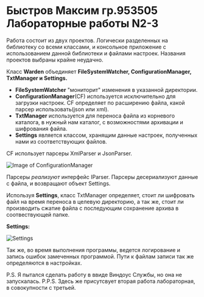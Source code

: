# Быстров Максим гр.953505 Лабораторные работы N2-3
Работа состоит из двух проектов. Логически разделенных на библиотеку со всеми классами, и консольное приложение с использованием данной библиотеки и файлами настроек.
Названия проектов выбраны крайне неудачно.

Класс **Warden** объединяет **FileSystemWatcher, ConfigurationManager, TxtManager и Settings.**
* **FileSystemWatcher** "мониторит" изменения в указанной директории.
* **ConfigurationManager**(CF) используется исключительно для загрузки настроек. CF определяет по расширению файла, какой парсер использовать(json или xml).
* **TxtManager** используется для переноса файла из корневого каталога, в нужный нам каталог, с возможностями архивации и шифрования файла. 
* **Settings** является классом, хранящим данные настроек, полученных нами из соответствующих файлов.

CF использует парсеры XmlParser и JsonParser. 

![Image of ConfigurationManager](https://i.imgur.com/cNI5vFf.png)

Парсеры *реализуют* интерфейс IParser.
Парсеры десериализуют данные с файла, и возвращают объект Settings.

Используя **Settings**, класс TxtManager определяет, стоит ли шифровать файл на время переноса в целевую директорию, а так же, стоит ли производить сжатие файла с последующим сохранение архива в соотвествующей папке.

**Settings:**

![Settings](https://i.imgur.com/uyFudmK.png)

Так же, во время выполнения программы, ведется логирование и запись ошибок замеченных программой. Пути к файлам записи так же определяются в настройках. 

P.S. Я пытался сделать работу в ввиде Виндоус Службы, но она не запускалась. 
P.P.S. Здесь же присутсвует вторая работа лабораторная, в совокупности с третьей.
